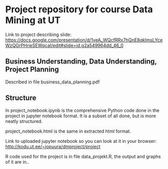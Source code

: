 # Project repository for course Data Mining at UT
Link to project describing slide: https://docs.google.com/presentation/d/1veA_WQcfRRx7hQnE8qklmsLYceWzQGrPHrieSEWqcaI/edit#slide=id.g2a549964dd_46_0


## Business Understanding, Data Understanding, Project Planning
Described in file business_data_planning.pdf

## Structure
In project_notebook.ipynb is the comprehensive Python code done in the project in jupyter notebook format. It is a subset of all done, but is more neatly structured.

project_notebook.html is the same in extracted html format.

Link to uploaded jupyter notebook so you can look at it in your browser:  http://kodu.ut.ee/~jopuura/dmproject/project

R code used for the project is in file data_projekt.R, the output and graphs of it are in..